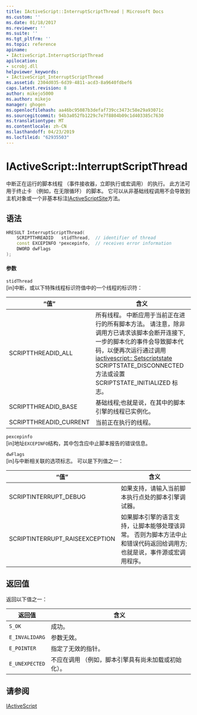 ```yaml
---
title: IActiveScript::InterruptScriptThread | Microsoft Docs
ms.custom: ''
ms.date: 01/18/2017
ms.reviewer: ''
ms.suite: ''
ms.tgt_pltfrm: ''
ms.topic: reference
apiname:
- IActiveScript.InterruptScriptThread
apilocation:
- scrobj.dll
helpviewer_keywords:
- IActiveScript_InterruptScriptThread
ms.assetid: 2304d035-6d39-4811-acd3-8a9640fdbef6
caps.latest.revision: 8
author: mikejo5000
ms.author: mikejo
manager: ghogen
ms.openlocfilehash: aa46bc95087b3defaf739cc3473c58e29a93071c
ms.sourcegitcommit: 94b3a052fb1229c7e7f8804b09c1d403385c7630
ms.translationtype: MT
ms.contentlocale: zh-CN
ms.lasthandoff: 04/23/2019
ms.locfileid: "62935503"
---
```

# <a name="iactivescriptinterruptscriptthread"></a>IActiveScript::InterruptScriptThread
中断正在运行的脚本线程 （事件接收器，立即执行或宏调用） 的执行。 此方法可用于终止卡 （例如，在无限循环） 的脚本。 它可以从非基础线程调用不会导致到主机对象或一个非基本标注[IActiveScriptSite](../../winscript/reference/iactivescriptsite.md)方法。  
  
## <a name="syntax"></a>语法  
  
```cpp
HRESULT InterruptScriptThread(  
    SCRIPTTHREADID   stidThread,  // identifier of thread  
    const EXCEPINFO *pexcepinfo,  // receives error information  
    DWORD dwFlags  
);  
```  
  
#### <a name="parameters"></a>参数  
 `stidThread`  
 [in]中断，或以下特殊线程标识符值中的一个线程的标识符：  
  
|“值”|含义|  
|-----------|-------------|  
|SCRIPTTHREADID_ALL|所有线程。 中断应用于当前正在进行的所有脚本方法。 请注意，除非调用方已请求该脚本会断开连接下, 一步的脚本化的事件会导致脚本代码，以便再次运行通过调用[iactivescript:: Setscriptstate](../../winscript/reference/iactivescript-setscriptstate.md) SCRIPTSTATE_DISCONNECTED 方法或设置 SCRIPTSTATE_INITIALIZED 标志。|  
|SCRIPTTHREADID_BASE|基础线程;也就是说，在其中的脚本引擎的线程已实例化。|  
|SCRIPTTHREADID_CURRENT|当前正在执行的线程。|  
  
 `pexcepinfo`  
 [in]地址`EXCEPINFO`结构，其中包含应中止脚本报告的错误信息。  
  
 `dwFlags`  
 [in]与中断相关联的选项标志。 可以是下列值之一：  
  
|“值”|含义|  
|-----------|-------------|  
|SCRIPTINTERRUPT_DEBUG|如果支持，请输入当前脚本执行点处的脚本引擎调试器。|  
|SCRIPTINTERRUPT_RAISEEXCEPTION|如果脚本引擎的语言支持，让脚本能够处理该异常。 否则为脚本方法中止和错误代码返回给调用方;也就是说，事件源或宏调用程序。|  
  
## <a name="return-value"></a>返回值  
 返回以下值之一：  
  
|返回值|含义|  
|------------------|-------------|  
|`S_OK`|成功。|  
|`E_INVALIDARG`|参数无效。|  
|`E_POINTER`|指定了无效的指针。|  
|`E_UNEXPECTED`|不应在调用 （例如，脚本引擎具有尚未加载或初始化）。|  
  
## <a name="see-also"></a>请参阅  
 [IActiveScript](../../winscript/reference/iactivescript.md)